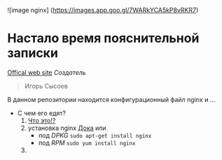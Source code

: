 ![image nginx]
(https://images.app.goo.gl/7WARkYCA5kP8vRKR7)

# Настало время пояснительной записки
[Offical web site](https://nginx.org/ru/)
*Создатель*
> Игорь Сысоев

В данном репозитории находится конфигурационный файл nginx и ...
- С чем его едят?
    1. [Что это!?](https://ru.wikipedia.org/wiki/Nginx) 
    2. установка nginx [Дока](https://nginx.org/ru/docs/install.html) или 
        - под *DPKG* ``` sudo apt-get install nginx ```
        - под *RPM* ``` sudo yum install nginx ```
    3. 
